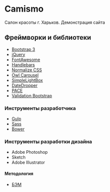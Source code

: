 # Camismo
Салон красоты г. Харьков. Демонстрация сайта
## Фреймворки и библиотеки
* [Bootstrap 3](http://getbootstrap.com)
* [jQuery](https://jquery.com)
* [FontAwesome](http://fontawesome.io)
* [Handlebars](http://handlebarsjs.com)
* [Normalize CSS](https://necolas.github.io/normalize.css/)
* [Owl Carousel](http://owlgraphic.com/owlcarousel/)
* [SimpleLightBox](http://lokeshdhakar.com/projects/lightbox2/)
* [DateDropper](http://felicegattuso.com/projects/datedropper/)
* [PACE](http://github.hubspot.com/pace/docs/welcome/)
* [Validation Bootstrap](https://1000hz.github.io/bootstrap-validator/)

### Инструменты разработчика
* [Gulp](http://gulpjs.com)
* [Sass](http://sass-lang.com)
* [Bower](https://bower.io)

### Инструменты разработки дизайна
* Adobe Photoshop
* Sketch
* Adobe Illustrator


#### Методология
* [БЭМ](https://ru.bem.info/methodology/)











